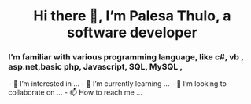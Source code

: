 <h1 align="center">Hi there 👋, I’m Palesa Thulo, a software developer </h1>
<h3>I’m familiar with various programming language, like c#, vb , asp.net,basic php, Javascript, SQL, MySQL , </h3>
- 👀 I’m interested in ...
- 🌱 I’m currently learning ...
- 💞️ I’m looking to collaborate on ...
- 📫 How to reach me ...

<!---
miss-velop/miss-velop is a ✨ special ✨ repository because its `README.md` (this file) appears on your GitHub profile.
You can click the Preview link to take a look at your changes.
--->
